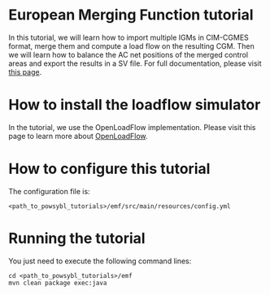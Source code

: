 # European Merging Function tutorial

In this tutorial, we will learn how to import multiple IGMs in CIM-CGMES format, merge them and compute a load flow on the resulting CGM. Then we will learn how to balance the AC net positions of the merged control areas and export the results in a SV file. For full documentation, please visit [this page](TODO).

# How to install the loadflow simulator  
In the tutorial, we use the OpenLoadFlow implementation. Please visit this page to learn more about [OpenLoadFlow](https://powsybl.readthedocs.io/projects/powsybl-open-loadflow/en/latest/).

# How to configure this tutorial
The configuration file is:
```
<path_to_powsybl_tutorials>/emf/src/main/resources/config.yml
```

# Running the tutorial
You just need to execute the following command lines:
```
cd <path_to_powsybl_tutorials>/emf
mvn clean package exec:java
```